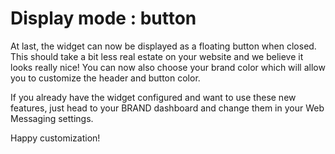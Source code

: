 # Display mode : button
At last, the widget can now be displayed as a floating button when closed. This should take a bit less real estate on your website and we believe it looks really nice! You can now also choose your brand color which will allow you to customize the header and button color.

If you already have the widget configured and want to use these new features, just head to your BRAND dashboard and change them in your Web Messaging settings.

Happy customization!
